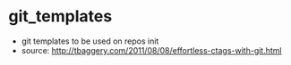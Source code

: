 # git_templates
* git templates to be used on repos init
* source: http://tbaggery.com/2011/08/08/effortless-ctags-with-git.html
